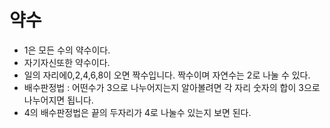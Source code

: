 # 약수

- 1은 모든 수의 약수이다.
- 자기자신또한 약수이다.
- 일의 자리에0,2,4,6,8이 오면 짝수입니다. 짝수이며 자연수는 2로 나눌 수 있다.
- 배수판정법 : 어떤수가 3으로 나누어지는지 알아볼려면 각 자리 숫자의 합이 3으로 나누어지면 됩니다.
- 4의 배수판정법은 끝의 두자리가 4로 나눌수 있는지 보면 된다.


